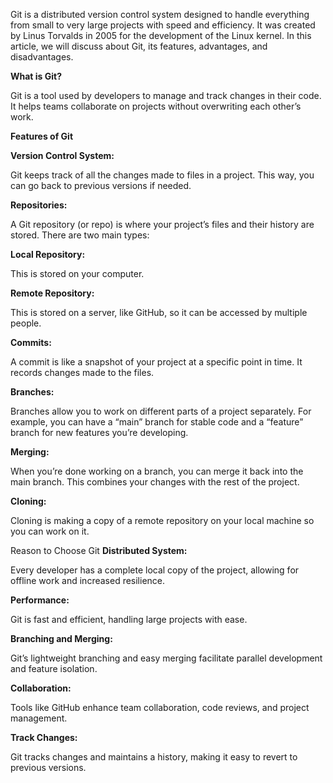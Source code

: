 
Git is a distributed version control system designed to handle everything from small to very large projects with speed and efficiency. It was created by Linus Torvalds in 2005 for the development of the Linux kernel. In this article, we will discuss about Git, its features, advantages, and disadvantages.

**What is Git?**

Git is a tool used by developers to manage and track changes in their code. It helps teams collaborate on projects without overwriting each other’s work.

**Features of Git**

**Version Control System:**

Git keeps track of all the changes made to files in a project. This way, you can go back to previous versions if needed.

**Repositories:**

A Git repository (or repo) is where your project’s files and their history are stored. There are two main types:

**Local Repository:** 

This is stored on your computer.

**Remote Repository:**

This is stored on a server, like GitHub, so it can be accessed by multiple people.

**Commits:**

A commit is like a snapshot of your project at a specific point in time. It records changes made to the files.

**Branches:**

Branches allow you to work on different parts of a project separately. For example, you can have a “main” branch for stable code and a “feature” branch for new features you’re developing.

**Merging:**

When you’re done working on a branch, you can merge it back into the main branch. This combines your changes with the rest of the project.

**Cloning:**

Cloning is making a copy of a remote repository on your local machine so you can work on it.

Reason to Choose Git
**Distributed System:**

Every developer has a complete local copy of the project, allowing for offline work and increased resilience.

**Performance:**

Git is fast and efficient, handling large projects with ease.

**Branching and Merging:** 

Git’s lightweight branching and easy merging facilitate parallel development and feature isolation.

**Collaboration:**

Tools like GitHub enhance team collaboration, code reviews, and project management.

**Track Changes:**

Git tracks changes and maintains a history, making it easy to revert to previous versions.
